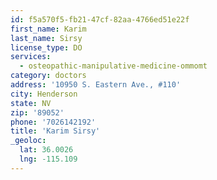 ```yaml
---
id: f5a570f5-fb21-47cf-82aa-4766ed51e22f
first_name: Karim
last_name: Sirsy
license_type: DO
services:
  - osteopathic-manipulative-medicine-ommomt
category: doctors
address: '10950 S. Eastern Ave., #110'
city: Henderson
state: NV
zip: '89052'
phone: '7026142192'
title: 'Karim Sirsy'
_geoloc:
  lat: 36.0026
  lng: -115.109
---
```

